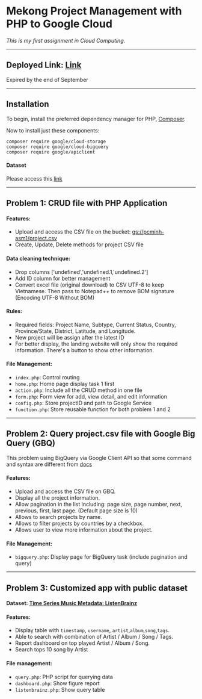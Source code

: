 # Mekong Project Management with PHP to Google Cloud

_This is my first assignment in Cloud Computing._

---

## Deployed Link: [Link](https://s3818102-asm1.as.r.appspot.com)

Expired by the end of September

---

## Installation

To begin, install the preferred dependency manager for PHP, [Composer](https://getcomposer.org/).

Now to install just these components:

```
composer require google/cloud-storage
composer require google/cloud-bigquery
composer require google/apiclient
```

#### Dataset

Please access this [link](https://data.vietnam.opendevelopmentmekong.net/dataset/mekong-infrastructure-tracker/resource/9640d37d-53ca-42fb-83a0-04de89228f1d)

---

## Problem 1: CRUD file with PHP Application

#### Features:

- Upload and access the CSV file on the bucket: [gs://pcminh-asm1/project.csv](#)
- Create, Update, Delete methods for project CSV file

#### Data cleaning technique:

- Drop columns ['undefined','undefined.1,'undefined.2']
- Add ID column for better management
- Convert excel file (original download) to CSV UTF-8 to keep Vietnamese. Then pass to Notepad++ to remove BOM signature (Encoding UTF-8 Without BOM)

#### Rules:

- Required fields: Project Name, Subtype, Current Status, Country, Province/State, District, Latitude, and Longitude.
- New project will be assign after the latest ID
- For better display, the landing website will only show the required information. There's a button to show other information.

#### File Management:

- `index.php`: Control routing
- `home.php`: Home page display task 1 first
- `action.php`: Include all the CRUD method in one file
- `form.php`: Form view for add, view detail, and edit information
- `config.php`: Store projectID and path to Google Service
- `function.php`: Store reusable function for both problem 1 and 2

---

## Problem 2: Query project.csv file with Google Big Query (GBQ)

This problem using BigQuery via Google Client API so that some command and syntax are different from [docs](https://cloud.google.com/bigquery/docs/reference/libraries)

#### Features:

- Upload and access the CSV file on GBQ.
- Display all the project information.
- Allow pagination in the list including: page size, page number, next, previous, first, last page. (Default page size is 10)
- Allows to search projects by name.
- Allows to filter projects by countries by a checkbox.
- Allows user to view more information about the project.

#### File Management:

- `bigquery.php`: Display page for BigQuery task (include pagination and query)

---

## Problem 3: Customized app with public dataset

#### Dataset: [Time Series Music Metadata: ListenBrainz](https://console.cloud.google.com/marketplace/product/metabrainz/listenbrainz)

#### Features:

- Display table with `timestamp`, `username`, `artist`,`album`,`song`,`tags`.
- Able to search with combination of Artist / Album / Song / Tags.
- Report dashboard on top played Artist / Album / Song.
- Search tops 10 song by Artist

#### File management:

- `query.php`: PHP script for querying data
- `dashboard.php`: Show figure report
- `listenbrainz.php`: Show query table
